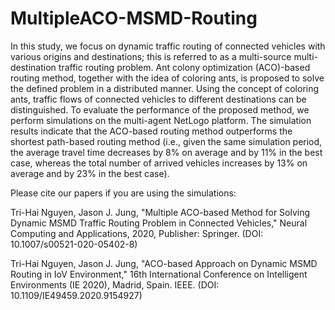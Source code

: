 # MultipleACO-MSMD-Routing

In this study, we focus on dynamic traffic routing of connected vehicles with various origins and destinations; this is referred to as a multi-source multi-destination traffic routing problem. Ant colony optimization (ACO)-based routing method, together with the idea of coloring ants, is proposed to solve the defined problem in a distributed manner. Using the concept of coloring ants, traffic flows of connected vehicles to different destinations can be distinguished. To evaluate the performance of the proposed method, we perform simulations on the multi-agent NetLogo platform. The simulation results indicate that the ACO-based routing method outperforms the shortest path-based routing method (i.e., given the same simulation period, the average travel time decreases by 8% on average and by 11% in the best case, whereas the total number of arrived vehicles increases by 13% on average and by 23% in the best case).

Please cite our papers if you are using the simulations:

Tri-Hai Nguyen, Jason J. Jung, "Multiple ACO-based Method for Solving Dynamic MSMD Traffic Routing Problem in Connected Vehicles," Neural Computing and Applications, 2020, Publisher: Springer. (DOI: 10.1007/s00521-020-05402-8)

Tri-Hai Nguyen, Jason J. Jung, "ACO-based Approach on Dynamic MSMD Routing in IoV Environment," 16th International Conference on Intelligent Environments (IE 2020), Madrid, Spain. IEEE. (DOI: 10.1109/IE49459.2020.9154927)
